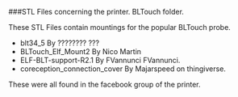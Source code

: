 ###STL Files concerning the printer. BLTouch folder.

These STL Files contain mountings for the popular BLTouch probe.

* blt34_5 By ???????? ???
* BLTouch_Elf_Mount2 By Nico Martin
* ELF-BLT-support-R2.1 By FVannunci FVannunci.
* coreception_connection_cover By Majarspeed on thingiverse.

These were all found in the facebook group of the printer.